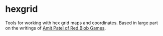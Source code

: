 # hexgrid

Tools for working with hex grid maps and coordinates.
Based in large part on the writings of [Amit Patel of Red Blob Games](https://www.redblobgames.com/grids/hexagons/).


